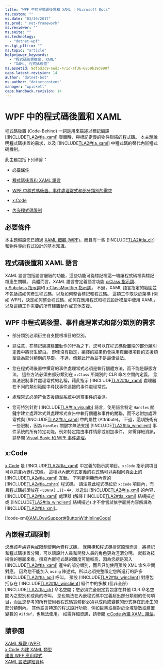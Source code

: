 ```yaml
---
title: "WPF 中的程式碼後置和 XAML | Microsoft Docs"
ms.custom: ""
ms.date: "03/30/2017"
ms.prod: ".net-framework"
ms.reviewer: ""
ms.suite: ""
ms.technology: 
  - "dotnet-wpf"
ms.tgt_pltfrm: ""
ms.topic: "article"
helpviewer_keywords: 
  - "程式碼後置檔案, XAML"
  - "XAML, 程式碼後置"
ms.assetid: 9df6d3c9-aed3-471c-af36-6859b19d999f
caps.latest.revision: 14
author: "dotnet-bot"
ms.author: "dotnetcontent"
manager: "wpickett"
caps.handback.revision: 14
---
```

# WPF 中的程式碼後置和 XAML
<a name="introduction"></a> 程式碼後置 \(Code\-Behind\) 一詞是用來描述以標記編譯 [!INCLUDE[TLA2#tla_xaml](../../../../includes/tla2sharptla-xaml-md.md)] 頁面時，與標記定義的物件聯結的程式碼。  本主題說明程式碼後置的需求，以及 [!INCLUDE[TLA2#tla_xaml](../../../../includes/tla2sharptla-xaml-md.md)] 中程式碼的替代內嵌程式碼機制。  
  
 此主題包括下列章節：  
  
-   [必要條件](#Prerequisites)  
  
-   [程式碼後置和 XAML 語言](#codebehind_and_the_xaml_language)  
  
-   [WPF 中程式碼後置、事件處理常式和部分類別的需求](#Code_behind__Event_Handler__and_Partial_Class)  
  
-   [x:Code](#x_Code)  
  
-   [內嵌程式碼限制](#Inline_Code_Limitations)  
  
<a name="Prerequisites"></a>   
## 必要條件  
 本主題假設您已讀過 [XAML 概觀 \(WPF\)](../../../../docs/framework/wpf/advanced/xaml-overview-wpf.md)，而且有一些 [!INCLUDE[TLA2#tla_clr](../../../../includes/tla2sharptla-clr-md.md)] 和物件導向程式設計的基本知識。  
  
<a name="codebehind_and_the_xaml_language"></a>   
## 程式碼後置和 XAML 語言  
 XAML 語言包括語言層級的功能，這些功能可從標記檔這一端讓程式碼檔與標記檔產生關聯。  具體而言，XAML 語言會定義語言功能 [x:Class 指示詞](../../../../docs/framework/xaml-services/x-class-directive.md)、[x:Subclass 指示詞](../../../../docs/framework/xaml-services/x-subclass-directive.md)和 [x:ClassModifier 指示詞](../../../../docs/framework/xaml-services/x-classmodifier-directive.md)。  不過，XAML 語言指定的範圍並不包括該如何產生程式碼，以及如何整合標記和程式碼。  這類工作取決於架構 \(例如 WPF\)，決定如何整合程式碼、如何在應用程式和程式設計模型中使用 XAML，以及這類工作需要的所有建置動作或其他支援。  
  
<a name="Code_behind__Event_Handler__and_Partial_Class"></a>   
## WPF 中程式碼後置、事件處理常式和部分類別的需求  
  
-   部分類別必須衍生自支援根項目的型別。  
  
-   請注意，在標記編譯建置動作的行為之下，您可以在程式碼後置端的部分類別定義中將衍生留白。  即使沒有指定，編譯的結果仍會採用頁面根項目的支援類型做為部分類別的基礎。  不過，倚賴此行為並不是最佳做法。  
  
-   您在程式碼後置中撰寫的事件處理常式必須是執行個體方法，而不能是靜態方法。  這些方法必須由部分類別在 `x:Class` 所識別的 CLR 命名空間內定義。  您無法限制事件處理常式的名稱，藉此指示 [!INCLUDE[TLA2#tla_xaml](../../../../includes/tla2sharptla-xaml-md.md)] 處理器在不同的類別範圍中尋找事件連接的事件處理常式。  
  
-   處理常式必須符合支援類型系統中適當事件的委派。  
  
-   您可特別針對 [!INCLUDE[TLA#tla_visualb](../../../../includes/tlasharptla-visualb-md.md)] 語言，使用語言特定 `Handles` 關鍵字建立處理常式與處理常式宣告中執行個體和事件的關聯，而不必附加處理常式與 [!INCLUDE[TLA2#tla_xaml](../../../../includes/tla2sharptla-xaml-md.md)] 中的屬性 \(Attribute\)。  不過，這項技術有一些限制，因為 `Handles` 關鍵字無法支援 [!INCLUDE[TLA2#tla_winclient](../../../../includes/tla2sharptla-winclient-md.md)] 事件系統的所有特定功能，例如特定路由事件情節或附加事件。  如需詳細資訊，請參閱 [Visual Basic 和 WPF 事件處理](../../../../docs/framework/wpf/advanced/visual-basic-and-wpf-event-handling.md)。  
  
<a name="x_Code"></a>   
## x:Code  
 [x:Code](../../../../docs/framework/xaml-services/x-code-intrinsic-xaml-type.md) 是 [!INCLUDE[TLA2#tla_xaml](../../../../includes/tla2sharptla-xaml-md.md)] 中定義的指示詞項目。`x:Code` 指示詞項目可以包含內嵌程式碼。  這種以內嵌方式定義的程式碼可以與相同頁面上的 [!INCLUDE[TLA2#tla_xaml](../../../../includes/tla2sharptla-xaml-md.md)] 互動。  下列範例顯示內嵌的 [!INCLUDE[TLA2#tla_cshrp](../../../../includes/tla2sharptla-cshrp-md.md)] 程式碼。  請注意此程式碼位於 `x:Code` 項目內，而且程式碼必須放在 `<CDATA[`...`]]>` 中，以逸出 [!INCLUDE[TLA2#tla_xml](../../../../includes/tla2sharptla-xml-md.md)] 的內容，[!INCLUDE[TLA2#tla_xaml](../../../../includes/tla2sharptla-xaml-md.md)] 處理器 \(解譯 [!INCLUDE[TLA2#tla_xaml](../../../../includes/tla2sharptla-xaml-md.md)] 結構描述或 [!INCLUDE[TLA2#tla_winclient](../../../../includes/tla2sharptla-winclient-md.md)] 結構描述\) 才不會嘗試依字面將內容解譯為 [!INCLUDE[TLA2#tla_xml](../../../../includes/tla2sharptla-xml-md.md)]。  
  
 [!code-xml[XAMLOvwSupport#ButtonWithInlineCode](../../../../samples/snippets/csharp/VS_Snippets_Wpf/XAMLOvwSupport/CSharp/page4.xaml#buttonwithinlinecode)]  
  
<a name="Inline_Code_Limitations"></a>   
## 內嵌程式碼限制  
 您應該考慮避免或限制使用內嵌程式碼。  就架構和程式碼撰寫原理而言，將標記和程式碼後置分開，可以讓設計人員和開發人員的角色更為涇渭分明。  就較為技術性的層面來看，撰寫內嵌程式碼的難度可能較高，因為您總是寫入 [!INCLUDE[TLA2#tla_xaml](../../../../includes/tla2sharptla-xaml-md.md)] 產生的部分類別，而且只能使用預設 XML 命名空間對應。  因為您不能加入 `using` 陳述式，所以必須完整限定您所進行的許多 [!INCLUDE[TLA2#tla_api](../../../../includes/tla2sharptla-api-md.md)] 呼叫。  預設 [!INCLUDE[TLA2#tla_winclient](../../../../includes/tla2sharptla-winclient-md.md)] 對應包括存在 [!INCLUDE[TLA2#tla_winclient](../../../../includes/tla2sharptla-winclient-md.md)] 組件中的多數 \(但非全部\) [!INCLUDE[TLA2#tla_clr](../../../../includes/tla2sharptla-clr-md.md)] 命名空間；您必須完全限定對包含在其他 CLR 命名空間內之型別和成員的呼叫。  您也無法在內嵌程式碼中定義超出部分類別的任何項目，而且您參考的所有使用者程式碼實體都必須以成員或變數的形式存在於產生的部分類別內。  其他語言特定的程式設計功能，例如巨集或相對於全域變數或建置變數的 `#ifdef`，也無法使用。  如需詳細資訊，請參閱 [x:Code 內建 XAML 類型](../../../../docs/framework/xaml-services/x-code-intrinsic-xaml-type.md)。  
  
## 請參閱  
 [XAML 概觀 \(WPF\)](../../../../docs/framework/wpf/advanced/xaml-overview-wpf.md)   
 [x:Code 內建 XAML 類型](../../../../docs/framework/xaml-services/x-code-intrinsic-xaml-type.md)   
 [建置 WPF 應用程式](../../../../docs/framework/wpf/app-development/building-a-wpf-application-wpf.md)   
 [XAML 語法詳細資料](../../../../docs/framework/wpf/advanced/xaml-syntax-in-detail.md)
